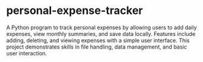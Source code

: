 # personal-expense-tracker
A Python program to track personal expenses by allowing users to add daily expenses, view monthly summaries, and save data locally.  Features include adding, deleting, and viewing expenses with a simple user interface. This project demonstrates skills in file handling, data management, and basic user interaction.
